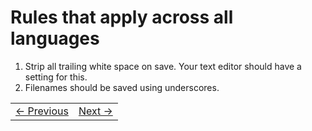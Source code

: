 # Rules that apply across all languages

1. Strip all trailing white space on save. Your text editor should have a setting for this.
2. Filenames should be saved using underscores.

<table><tr><td><a href="../Chapter-3/README.md">&larr; Previous</a></td><td><a href="../Chapter-5/README.md">Next &rarr;</a></td></tr></table>
